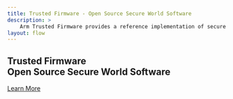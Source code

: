 ```yaml
---
title: Trusted Firmware - Open Source Secure World Software
description: >
    Arm Trusted Firmware provides a reference implementation of secure world software for Armv8-A and Armv8-M. It provides SoC developers and OEMs with a reference trusted code base complying with the relevant Arm specifications.
layout: flow
---
```

<div class="section-overlay bg-black overlay-opacity-5"></div>
<div class="container-fluid">
  <div class="row">
    <div id="info" class="col-md-12 text-white text-center page-info col-transform">
      <div class="vert-middle">
        <div class="reveal scale-out">
          <!-- Logo -->
          <div class="p-t-b-15 fade-in-one">
          </div>
          <!-- /End Logo -->
          <div class="p-t-b-15 fade-in-two">
            <!-- Headline & Description -->
            <h2><span class="title font-weight-200">Trusted Firmware</span><br><span class="sub-title">Open Source Secure World Software</span></h2>
            <!-- /End Headline & Description -->
          </div>
          <!-- Buttons -->
          <div class="p-t-b-15 btn-row" id="buttons">
            <a class="btn btn-primary btn-lg fade-in-three bottom-border-five" href="/about/" role="button">Learn More
            </a>
          </div>
          <!-- /End Buttons -->
        </div>
      </div>
    </div>
